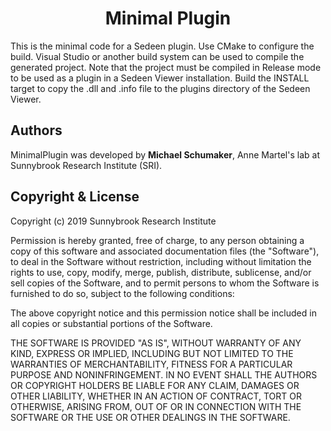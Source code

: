<h1 align="center">Minimal Plugin</h1>
This is the minimal code for a Sedeen plugin. Use CMake to configure the build. Visual Studio or another build system can be used to compile the generated project. Note that the project must be compiled in Release mode to be used as a plugin in a Sedeen Viewer installation. Build the INSTALL target to copy the .dll and .info file to the plugins directory of the Sedeen Viewer.

## Authors
MinimalPlugin was developed by **Michael Schumaker**, Anne Martel's lab at Sunnybrook Research Institute (SRI).

## Copyright & License

Copyright (c) 2019 Sunnybrook Research Institute

Permission is hereby granted, free of charge, to any person obtaining a copy
of this software and associated documentation files (the "Software"), to deal
in the Software without restriction, including without limitation the rights
to use, copy, modify, merge, publish, distribute, sublicense, and/or sell
copies of the Software, and to permit persons to whom the Software is
furnished to do so, subject to the following conditions:

The above copyright notice and this permission notice shall be included in all
copies or substantial portions of the Software.

THE SOFTWARE IS PROVIDED "AS IS", WITHOUT WARRANTY OF ANY KIND, EXPRESS OR
IMPLIED, INCLUDING BUT NOT LIMITED TO THE WARRANTIES OF MERCHANTABILITY,
FITNESS FOR A PARTICULAR PURPOSE AND NONINFRINGEMENT. IN NO EVENT SHALL THE
AUTHORS OR COPYRIGHT HOLDERS BE LIABLE FOR ANY CLAIM, DAMAGES OR OTHER
LIABILITY, WHETHER IN AN ACTION OF CONTRACT, TORT OR OTHERWISE, ARISING FROM,
OUT OF OR IN CONNECTION WITH THE SOFTWARE OR THE USE OR OTHER DEALINGS IN THE
SOFTWARE.